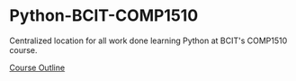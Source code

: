 # Python-BCIT-COMP1510
Centralized location for all work done learning Python at BCIT's COMP1510 course.

[Course Outline](https://www.bcit.ca/study/courses/comp1510)
